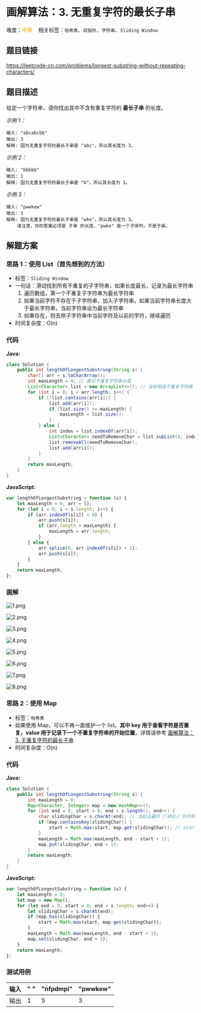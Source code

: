 # 画解算法：3. 无重复字符的最长子串
难度：<span style="color: orange">中等</span>  &nbsp;&nbsp; 相关标签：`哈希表`、`双指针`、`字符串`、`Sliding Window`
## 题目链接

https://leetcode-cn.com/problems/longest-substring-without-repeating-characters/

## 题目描述

给定一个字符串，请你找出其中不含有重复字符的 **最长子串** 的长度。


*示例 1：*
```
输入: "abcabcbb"
输出: 3 
解释: 因为无重复字符的最长子串是 "abc"，所以其长度为 3。
```
*示例 2：*
```
输入: "bbbbb"
输出: 1
解释: 因为无重复字符的最长子串是 "b"，所以其长度为 1。
```
*示例 3：*
```
输入: "pwwkew"
输出: 3
解释: 因为无重复字符的最长子串是 "wke"，所以其长度为 3。
    请注意，你的答案必须是 子串 的长度，"pwke" 是一个子序列，不是子串。
```
<!--more-->
## 解题方案
### 思路 1：使用 List（首先想到的方法）
* 标签：`Sliding Window`
* 一句话：滑动找到所有不重复的子字符串，如果长度最长，记录为最长字符串
  1. 遍历数组，第一个不重复子字符串为最长字符串
  2. 如果当前字符不存在于子字符串，加入子字符串，如果当前字符串长度大于最长字符串，当前字符串设为最长字符串
  3. 如果存在，则去除子字符串中当前字符及以前的字符，继续遍历
* 时间复杂度：O(n)

<!--more-->
### 代码
**Java:**
```Java
class Solution {
    public int lengthOfLongestSubstring(String s) {
        char[] arr = s.toCharArray();
        int maxLength = 0; // 最长不重复字符串长度
        List<Character> list = new ArrayList<>(); // 当前相连不重复字符串
        for (int i = 0; i < arr.length; i++) {
            if (!list.contains(arr[i])) {
                list.add(arr[i]);
                if (list.size() >= maxLength) {
                    maxLength = list.size();
                }
            } else {
                int index = list.indexOf(arr[i]);
                List<Character> needToRemoveChar = list.subList(0, index + 1);
                list.removeAll(needToRemoveChar);
                list.add(arr[i]);
            }
        }
        return maxLength;
    }
}
```
**JavaScript:**
```JavaScript
var lengthOfLongestSubstring = function (s) {
    let maxLength = 0, arr = [];
    for (let i = 0; i < s.length; i++) {
        if (arr.indexOf(s[i]) < 0) {
            arr.push(s[i]);
            if (arr.length > maxLength) {
                maxLength = arr.length;
            }
        } else {
            arr.splice(0, arr.indexOf(s[i]) + 1);
            arr.push(s[i]);
        }
    }
    return maxLength;
};
```
### 画解

![1.png](https://upload-images.jianshu.io/upload_images/5863464-1205ccad1fe2ed74?imageMogr2/auto-orient/strip%7CimageView2/2/w/1240)

![2.png](https://upload-images.jianshu.io/upload_images/5863464-aeca3209e42a3304?imageMogr2/auto-orient/strip%7CimageView2/2/w/1240)

![3.png](https://upload-images.jianshu.io/upload_images/5863464-c8bf8762f2c1a86c?imageMogr2/auto-orient/strip%7CimageView2/2/w/1240)

![4.png](https://upload-images.jianshu.io/upload_images/5863464-2e04e6bbd0124760?imageMogr2/auto-orient/strip%7CimageView2/2/w/1240)

![5.png](https://upload-images.jianshu.io/upload_images/5863464-78773d2cbbce312a?imageMogr2/auto-orient/strip%7CimageView2/2/w/1240)

![6.png](https://upload-images.jianshu.io/upload_images/5863464-5b947c931a588c3d?imageMogr2/auto-orient/strip%7CimageView2/2/w/1240)

![7.png](https://upload-images.jianshu.io/upload_images/5863464-1a5693fdaac50dde?imageMogr2/auto-orient/strip%7CimageView2/2/w/1240)

![8.png](https://upload-images.jianshu.io/upload_images/5863464-a757263a91e066a8?imageMogr2/auto-orient/strip%7CimageView2/2/w/1240)


### 思路 2：使用 Map
* 标签：`哈希表`
* 如果使用 Map，可以不再一直维护一个 list。**其中 key 用于查看字符是否重复，value 用于记录下一个不重复字符串的开始位置**，详情请参考 [画解算法：3. 无重复字符的最长子串](https://leetcode-cn.com/problems/longest-substring-without-repeating-characters/solution/hua-jie-suan-fa-3-wu-zhong-fu-zi-fu-de-zui-chang-z/)
* 时间复杂度：O(n)

### 代码
**Java:**
```Java
class Solution {
    public int lengthOfLongestSubstring(String s) {
        int maxLength = 0;
        Map<Character, Integer> map = new HashMap<>();
        for (int end = 0, start = 0; end < s.length(); end++) {
            char slidingChar = s.charAt(end); // 当前正遍历（「滑动」）的字符
            if (map.containsKey(slidingChar)) {
                start = Math.max(start, map.get(slidingChar)); // start 数值越来越大
            }
            maxLength = Math.max(maxLength, end - start + 1);
            map.put(slidingChar, end + 1);
        }
        return maxLength;
    }
}
```
**JavaScript:**
```JavaScript
var lengthOfLongestSubstring = function (s) {
    let maxLength = 0;
    let map = new Map();
    for (let end = 0, start = 0; end < s.length; end++) {
        let slidingChar = s.charAt(end);
        if (map.has(slidingChar)) {
            start = Math.max(start, map.get(slidingChar));
        }
        maxLength = Math.max(maxLength, end - start + 1);
        map.set(slidingChar, end + 1);
    }
    return maxLength;
};
```
### 测试用例

输入 | " " | "nfpdmpi" | "pwwkew"
---|---|---|---
输出 | 1 | 5 | 3

